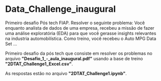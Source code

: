 # Data_Challenge_inaugural
Primeiro desafio Pós tech FIAP. 
Resolver o seguinte problema:  Você enquanto analista de dados de uma empresa, recebeu a missão de fazer uma análise exploratória (EDA)
para que você gerasse insights relevantes na industria automobilística.  Como treino, você recebeu o Auto MPG Data Set ...

Primeiro desafio da pós tech que consiste em resolver os problemas no arquivo **"Desafio_1_-_aula_inaugural.pdf"** usando 
a base de treino **"2DTAT_Challenge1_Excel.csv"**. 

As respostas estão no arquivo **"2DTAT_Challenge1.ipynb"**.
